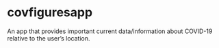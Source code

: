 # covfiguresapp

An app that provides important current data&#x2F;information about COVID-19 relative to the user’s location.
